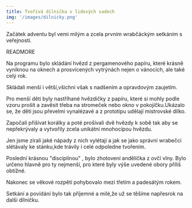 ```yaml
---
title: Tvořivá dílnička v lidových sadech
img: '/images/dilnicky.png'
---
```


Začátek adventu byl vemi milým a zcela prvním wrabčáckým setkáním s veřejností.

READMORE

Na programu bylo skládání hvězd z pergamenového papíru, které krásně vyniknou na oknech a prosvícených vytrýnách nejen o vánocích, ale také celý rok.

Skládali menší i větší,všichni však s nadšením a opravdovým zaujetím.

Pro menší děti byly nastříhané hvězdičky z papíru, které si mohly podle vzoru prošít a zavěsit třeba na stromeček nebo okno v pokojíčku.Ukázalo se, že děti jsou převelmi vynalézavé a z prototipu udělají mistrovské dílko.

Započali přišívat korálky a poté prošívali dvě hvězdy k sobě tak aby se nepřekrývaly a vytvořily zcela unikátní mnohocípou hvězdu.

Jen jsme zírali jaké nápady z nich vylétají a jak se jako správní wrabečci slétávaly ke stánku,kde trávily i celé odpoledne tvořením.

Poslední krásnou "disciplínou" , bylo zhotovení andělíčka z ovčí vlny. Bylo určeno hlavně pro ty nejmenší, pro které byly výše uvedené obory příliš obtížné.

Nakonec se věkové rozpětí pohybovalo mezi třetím a padesátým rokem.

Setkání a povídání bylo tak příjemné a milé,že už se těšíme napřesrok na další dílničku.
